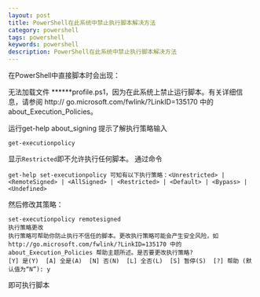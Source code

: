 ```yaml
---
layout: post
title: PowerShell在此系统中禁止执行脚本解决方法
category: powershell
tags: powershell
keywords: powershell
description: PowerShell在此系统中禁止执行脚本解决方法
---
```


在PowerShell中直接脚本时会出现：

无法加载文件 ******profile.ps1，因为在此系统上禁止运行脚本。有关详细信息，请参阅 http://
go.microsoft.com/fwlink/?LinkID=135170 中的 about_Execution_Policies。

运行get-help about_signing 提示了解执行策略输入

    get-executionpolicy

显示`Restricted`即不允许执行任何脚本。
通过命令
    
    get-help set-executionpolicy 可知有以下执行策略：<Unrestricted> | <RemoteSigned> | <AllSigned> | <Restricted> | <Default> | <Bypass> | <Undefined>
    
然后修改其策略：

    set-executionpolicy remotesigned
    执行策略更改
    执行策略可帮助你防止执行不信任的脚本。更改执行策略可能会产生安全风险，如
    http://go.microsoft.com/fwlink/?LinkID=135170 中的 about_Execution_Policies 帮助主题所述。是否要更改执行策略?
    [Y] 是(Y)  [A] 全是(A)  [N] 否(N)  [L] 全否(L)  [S] 暂停(S)  [?] 帮助 (默认值为“N”): y

即可执行脚本
